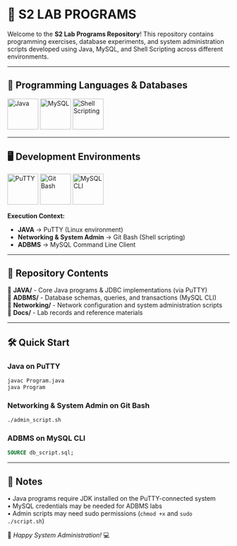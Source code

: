 # 🎯 S2 LAB PROGRAMS

Welcome to the **S2 Lab Programs Repository**! This repository contains programming exercises, database experiments, and system administration scripts developed using Java, MySQL, and Shell Scripting across different environments.

---

## 🚀 Programming Languages & Databases

<p align="left">
  <img src="https://static-00.iconduck.com/assets.00/applications-java-icon-1024x1014-rsql1w5w.png" width="70" height="70" alt="Java">
  <img src="https://e7.pngegg.com/pngimages/747/798/png-clipart-mysql-mysql.png" width="70" height="70" alt="MySQL">
  <img src="https://arkit.co.in/wp-content/uploads/2015/09/Shell-Scripting-Tech-Tutorials.png" width="70" height="70" alt="Shell Scripting">
</p>

---

## 🖥️ Development Environments

<p align="left">
  <img src="https://upload.wikimedia.org/wikipedia/commons/thumb/3/30/PuTTY_Icon_upstream.svg/640px-PuTTY_Icon_upstream.svg.png" width="70" height="70" alt="PuTTY" title="Java Programs">
  <img src="https://icon-library.com/images/git-icon/git-icon-28.jpg" width="70" height="70" alt="Git Bash" title="System Administration">
  <img src="https://pngimg.com/d/mysql_PNG16.png" width="70" height="70" alt="MySQL CLI" title="ADBMS">
</p>

**Execution Context:**
- **JAVA** → PuTTY (Linux environment)
- **Networking & System Admin** → Git Bash (Shell scripting)
- **ADBMS** → MySQL Command Line Client

---

## 📂 Repository Contents

🔹 **JAVA/** - Core Java programs & JDBC implementations (via PuTTY)  
🔹 **ADBMS/** - Database schemas, queries, and transactions (MySQL CLI)  
🔹 **Networking/** - Network configuration and system administration scripts  
🔹 **Docs/** - Lab records and reference materials  

---

## 🛠️ Quick Start

### Java on PuTTY
```bash
javac Program.java
java Program
```

### Networking & System Admin on Git Bash
```bash
./admin_script.sh
```

### ADBMS on MySQL CLI
```sql
SOURCE db_script.sql;
```

---

## 📌 Notes

• Java programs require JDK installed on the PuTTY-connected system  
• MySQL credentials may be needed for ADBMS labs  
• Admin scripts may need sudo permissions (`chmod +x` and `sudo ./script.sh`)  

🚀 *Happy System Administration!* 💻
